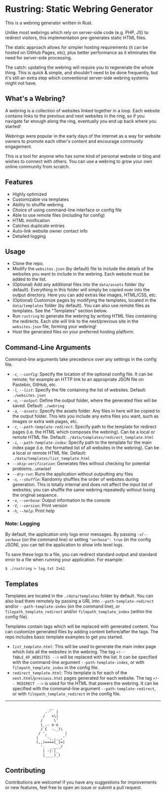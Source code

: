 # Rustring: Static Webring Generator

This is a webring generator written in Rust. 

Unlike most webrings which rely on server-side code (e.g. PHP, JS) to redirect visitors, this implementation pre-generates static HTML files. 

The static approach allows for simpler hosting requirements (it can be hosted on GitHub Pages, etc), plus better performance as it eliminates the need for server-side processing. 

The catch: updating the webring will require you to regenerate the whole thing. This is quick & simple, and shouldn't need to be done frequently, but it's still an extra step which conventional server-side webring systems might not have. 

## What's a Webring?

A webring is a collection of websites linked together in a loop. Each website contains links to the previous and next websites in the ring, so if you navigate far enough along the ring, eventually you end up back where you started! 

Webrings were popular in the early days of the internet as a way for website owners to promote each other's content and encourage community engagement. 

This is a tool for anyone who has some kind of personal website or blog and wishes to connect with others. You can use a webring to grow your own online community from scratch. 

## Features 

- Highly optimized
- Customizable via templates
- Ability to shuffle webring
- Choice of using command-line interface or config file
- Able to use remote files (including for config)
- HTML minification
- Catches duplicate entries
- Auto-link website owner contact info
- Detailed logging

## Usage

- Clone the repo.
- Modify the `websites.json` (by default) file to include the details of the websites you want to include in the webring. Each website must be added to the list. 
- (Optional) Add any additional files into the `data/assets` folder (by default). Everything in this folder will simply be copied over into the output directory. Here you can add extras like images, HTML/CSS, etc. 
- (Optional) Customize pages by modifying the templates, located in the `data/templates` folder (by default). You can also use remote files as templates. See the "Templates" section below. 
- Run `rustring` to generate the webring by writing HTML files containing the redirects. Each site will link to the next/previous site in the `websites.json` file, forming your webring!
- Host the generated files on your preferred hosting platform. 

## Command-Line Arguments

Command-line arguments take precedence over any settings in the config file. 

- *`-c`, `--config`*: Specify the location of the optional config file. It can be remote; for example an HTTP link to an appropriate JSON file on Pastebin, GitHub, etc. 
- *`-l`, `--list`*: Specify the file containing the list of websites. Default: `./websites.json`
- *`-o`, `--output`*: Define the output folder, where the generated files will be saved. Default: `./webring`
- *`-a`, `--assets`*: Specify the assets folder. Any files in here will be copied to the output folder. This lets you include any extra files you want, such as images or extra web pages, etc. 
- *`-r`, `--path-template-redirect`*: Specify path to the template for redirect pages (i.e. the HTML which composes the webring). Can be a local or remote HTML file. Default: `./data/templates/redirect_template.html`
- *`-i`, `--path-template-index`*: Specify path to the template for the main index page (i.e. the formatted list of all websites in the webring). Can be a local or remote HTML file. Default: `./data/templates/list_template.html`
- *`--skip-verification`*: Generates files without checking for potential problems...unwise!
- *`--dry-run`*: Runs the application without outputting any files
- *`-s`, `--shuffle`*: Randomly shuffles the order of websites during generation. This is totally internal and does not affect the input list of websites; you can shuffle the same webring repeatedly without losing the original sequence. 
- *`-v`, `--verbose`*: Output information to the console
- *`-V`, `--version`*: Print version
- *`-h`, `--help`*: Print help

### Note: Logging

By default, the application only logs error messages. By passing `-v`/`--verbose` (on the command line) or setting `"verbose": true` (in the config JSON), you can tell the application to show info level logs. 

To save these logs to a file, you can redirect standard output and standard error to a file when running your application. For example:

```
$ ./rustring > log.txt 2>&1
```

## Templates

Templates are located in the `./data/templates` folder by default. You can also load them remotely by passing a URL into `--path-template-redirect` and/or `--path-template-index` (on the command line), or `filepath_template_redirect` and/or `filepath_template_index` (within the config file). 

Templates contain tags which will be replaced with generated content. You can customize generated files by adding content before/after the tags. The repo includes basic template examples to get you started. 

- *`list_template.html`*: This will be used to generate the main index page which lists all the websites in the webring. The tag `<!-- TABLE_OF_WEBSITES -->` will be replaced with the list. It can be specified with the command-line argument `--path-template-index`, or with `filepath_template_index` in the config file. 
- *`redirect_template.html`*: This template is for each of the `next.html`/`previous.html` pages generated for each website. The tag `<!-- REDIRECT -->` is used for the HTML that powers the webring. It can be specified with the command-line argument `--path-template-redirect`, or with `filepath_template_redirect` in the config file.

----------------------------

```
                    __
                  .-'  |
                 /   <\|
                /     \'
                |_.- o-o
                / C  -._)\
               / ',        |
              |   `-,_,__,'
              (,,)====[_]=|
                '.   ____/
                 | -|-|_
                 |____)_)
```

## Contributing

Contributions are welcome! If you have any suggestions for improvements or new features, feel free to open an issue or submit a pull request.
